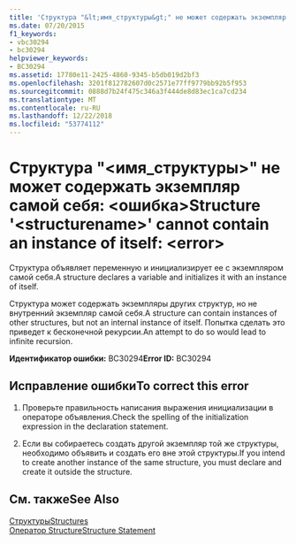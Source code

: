 ```yaml
---
title: 'Структура "&lt;имя_структуры&gt;" не может содержать экземпляр самой себя: &lt;ошибка&gt;'
ms.date: 07/20/2015
f1_keywords:
- vbc30294
- bc30294
helpviewer_keywords:
- BC30294
ms.assetid: 17780e11-2425-4860-9345-b5db019d2bf3
ms.openlocfilehash: 3201f812782607d0c2571e77ff9779bb92b5f953
ms.sourcegitcommit: 0888d7b24f475c346a3f444de8d83ec1ca7cd234
ms.translationtype: MT
ms.contentlocale: ru-RU
ms.lasthandoff: 12/22/2018
ms.locfileid: "53774112"
---
```

# <a name="structure-ltstructurenamegt-cannot-contain-an-instance-of-itself-lterrorgt"></a><span data-ttu-id="4b3c4-102">Структура "&lt;имя_структуры&gt;" не может содержать экземпляр самой себя: &lt;ошибка&gt;</span><span class="sxs-lookup"><span data-stu-id="4b3c4-102">Structure '&lt;structurename&gt;' cannot contain an instance of itself: &lt;error&gt;</span></span>
<span data-ttu-id="4b3c4-103">Структура объявляет переменную и инициализирует ее с экземпляром самой себя.</span><span class="sxs-lookup"><span data-stu-id="4b3c4-103">A structure declares a variable and initializes it with an instance of itself.</span></span>  
  
 <span data-ttu-id="4b3c4-104">Структура может содержать экземпляры других структур, но не внутренний экземпляр самой себя.</span><span class="sxs-lookup"><span data-stu-id="4b3c4-104">A structure can contain instances of other structures, but not an internal instance of itself.</span></span> <span data-ttu-id="4b3c4-105">Попытка сделать это приведет к бесконечной рекурсии.</span><span class="sxs-lookup"><span data-stu-id="4b3c4-105">An attempt to do so would lead to infinite recursion.</span></span>  
  
 <span data-ttu-id="4b3c4-106">**Идентификатор ошибки:** BC30294</span><span class="sxs-lookup"><span data-stu-id="4b3c4-106">**Error ID:** BC30294</span></span>  
  
## <a name="to-correct-this-error"></a><span data-ttu-id="4b3c4-107">Исправление ошибки</span><span class="sxs-lookup"><span data-stu-id="4b3c4-107">To correct this error</span></span>  
  
1.  <span data-ttu-id="4b3c4-108">Проверьте правильность написания выражения инициализации в операторе объявления.</span><span class="sxs-lookup"><span data-stu-id="4b3c4-108">Check the spelling of the initialization expression in the declaration statement.</span></span>  
  
2.  <span data-ttu-id="4b3c4-109">Если вы собираетесь создать другой экземпляр той же структуры, необходимо объявить и создать его вне этой структуры.</span><span class="sxs-lookup"><span data-stu-id="4b3c4-109">If you intend to create another instance of the same structure, you must declare and create it outside the structure.</span></span>  
  
## <a name="see-also"></a><span data-ttu-id="4b3c4-110">См. также</span><span class="sxs-lookup"><span data-stu-id="4b3c4-110">See Also</span></span>  
 [<span data-ttu-id="4b3c4-111">Структуры</span><span class="sxs-lookup"><span data-stu-id="4b3c4-111">Structures</span></span>](../../visual-basic/programming-guide/language-features/data-types/structures.md)  
 [<span data-ttu-id="4b3c4-112">Оператор Structure</span><span class="sxs-lookup"><span data-stu-id="4b3c4-112">Structure Statement</span></span>](../../visual-basic/language-reference/statements/structure-statement.md)
